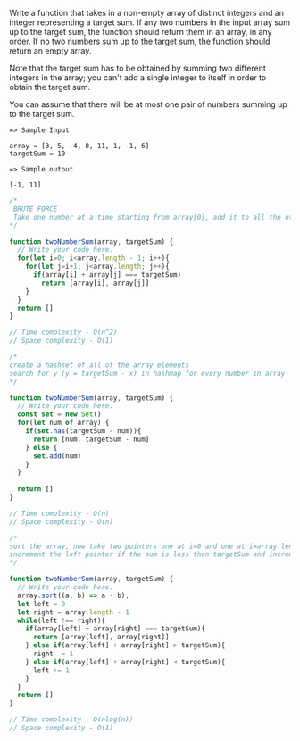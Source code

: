 Write a function that takes in a non-empty array of distinct integers and an integer representing a target sum. If any two numbers in the input array sum up to the target sum, the function should return them in an array, in any order. If no two numbers sum up to the target sum, the function should return an empty array.

Note that the target sum has to be obtained by summing two different integers in the array; you can't add a single integer to itself in order to obtain the target sum.

You can assume that there will be at most one pair of numbers summing up to the target sum.

```
=> Sample Input

array = [3, 5, -4, 8, 11, 1, -1, 6]
targetSum = 10

=> Sample output

[-1, 11]
```

```js
/* 
 BRUTE FORCE
 Take one number at a time starting from array[0], add it to all the other numbers remaining in the array till you find the sum to be equal to the target sum
*/

function twoNumberSum(array, targetSum) {
  // Write your code here.
  for(let i=0; i<array.length - 1; i++){
    for(let j=i+1; j<array.length; j++){
      if(array[i] + array[j] === targetSum)
        return [array[i], array[j]]
    }
  }
  return []
}

// Time complexity - O(n^2)
// Space complexity - O(1)
```

```js
/*
create a hashset of all of the array elements
search for y (y = targetSum - x) in hashmap for every number in array
*/

function twoNumberSum(array, targetSum) {
  // Write your code here.
  const set = new Set()
  for(let num of array) {
    if(set.has(targetSum - num)){
      return [num, targetSum - num]
    } else {
      set.add(num)
    }
  }
  
  return []
}

// Time complexity - O(n)
// Space complexity - O(n)
```

```js
/*
sort the array, now take two pointers one at i=0 and one at i=array.length - 1
increment the left pointer if the sum is less than targetSum and increment the right pointer if the sum is more than the targetSum
*/

function twoNumberSum(array, targetSum) {
  // Write your code here.
  array.sort((a, b) => a - b);
  let left = 0
  let right = array.length - 1
  while(left !== right){
    if(array[left] + array[right] === targetSum){
      return [array[left], array[right]]
    } else if(array[left] + array[right] > targetSum){
      right -= 1
    } else if(array[left] + array[right] < targetSum){
      left += 1
    }
  }
  return []
}

// Time complexity - O(nlog(n))
// Space complexity - O(1)